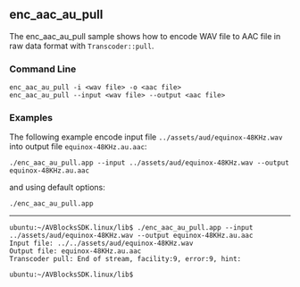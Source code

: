 ## enc_aac_au_pull

The enc_aac_au_pull sample shows how to encode WAV file to AAC file in raw data format with `Transcoder::pull`.

### Command Line

~~~ shell
enc_aac_au_pull -i <wav file> -o <aac file>
enc_aac_au_pull --input <wav file> --output <aac file>
~~~

###	Examples

The following example encode input file `../assets/aud/equinox-48KHz.wav` into output file `equinox-48KHz.au.aac`:

~~~ shell
./enc_aac_au_pull.app --input ../assets/aud/equinox-48KHz.wav --output equinox-48KHz.au.aac
~~~

and using default options:
~~~ shell
./enc_aac_au_pull.app
~~~
***
~~~ shell
ubuntu:~/AVBlocksSDK.linux/lib$ ./enc_aac_au_pull.app --input ../assets/aud/equinox-48KHz.wav --output equinox-48KHz.au.aac
Input file: ../../assets/aud/equinox-48KHz.wav
Output file: equinox-48KHz.au.aac
Transcoder pull: End of stream, facility:9, error:9, hint:

ubuntu:~/AVBlocksSDK.linux/lib$
~~~ 